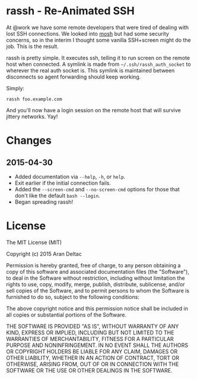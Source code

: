 # rassh - Re-Animated SSH

At @work we have some remote developers that were tired of dealing with lost
SSH connections.  We looked into [mosh](https://mosh.mit.edu/) but had some
security concerns, so in the interim I thought some vanilla SSH+screen might
do the job.  This is the result.

rassh is pretty simple.  It executes ssh, telling it to run screen on the
remote host when connected.  A symlink is made from `~/.ssh/rassh_auth_socket`
to wherever the real auth socket is.  This symlink is maintained between
disconnects so agent forwarding should keep working.

Simply:

```
rassh foo.example.com
```

And you'll now have a login session on the remote host that will survive
jittery networks.  Yay!

# Changes

## 2015-04-30

- Added documentation via `--help`, `-h`, or `help`.
- Exit earlier if the initial connection fails.
- Added the `--screen-cmd` and `--no-screen-cmd` options for those that
  don't like the default `bash --login`.
- Began spreading rassh!

# License

The MIT License (MIT)

Copyright (c) 2015 Aran Deltac

Permission is hereby granted, free of charge, to any person obtaining a copy
of this software and associated documentation files (the "Software"), to deal
in the Software without restriction, including without limitation the rights
to use, copy, modify, merge, publish, distribute, sublicense, and/or sell
copies of the Software, and to permit persons to whom the Software is
furnished to do so, subject to the following conditions:

The above copyright notice and this permission notice shall be included in
all copies or substantial portions of the Software.

THE SOFTWARE IS PROVIDED "AS IS", WITHOUT WARRANTY OF ANY KIND, EXPRESS OR
IMPLIED, INCLUDING BUT NOT LIMITED TO THE WARRANTIES OF MERCHANTABILITY,
FITNESS FOR A PARTICULAR PURPOSE AND NONINFRINGEMENT. IN NO EVENT SHALL THE
AUTHORS OR COPYRIGHT HOLDERS BE LIABLE FOR ANY CLAIM, DAMAGES OR OTHER
LIABILITY, WHETHER IN AN ACTION OF CONTRACT, TORT OR OTHERWISE, ARISING FROM,
OUT OF OR IN CONNECTION WITH THE SOFTWARE OR THE USE OR OTHER DEALINGS IN
THE SOFTWARE.
